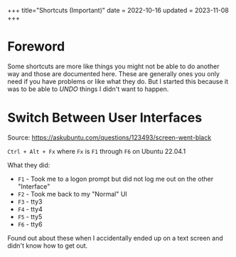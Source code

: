 +++
title="Shortcuts (Important)"
date = 2022-10-16
updated = 2023-11-08
+++

# Foreword

Some shortcuts are more like things you might not be able to do another way and those are documented here.
These are generally ones you only need if you have problems or like what they do.
But I started this because it was to be able to *UNDO* things I didn't want to happen.

# Switch Between User Interfaces

Source: <https://askubuntu.com/questions/123493/screen-went-black>

`Ctrl + Alt + Fx` where `Fx` is `F1` through `F6` on Ubuntu 22.04.1

What they did:

- `F1` - Took me to a logon prompt but did not log me out on the other "Interface"
- `F2` - Took me back to my "Normal" UI
- `F3` - tty3
- `F4` - tty4
- `F5` - tty5
- `F6` - tty6

Found out about these when I accidentally ended up on a text screen and didn't know how to get out.